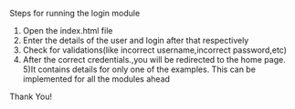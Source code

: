 Steps for running the login module

1) Open the index.html file
2) Enter the details of the user and login after that respectively
3) Check for validations(like incorrect username,incorrect password,etc)
4) After the correct credentials.,you will be redirected to the home page.
5)It contains details for only one of the examples. This can be implemented for all the modules ahead


Thank You!